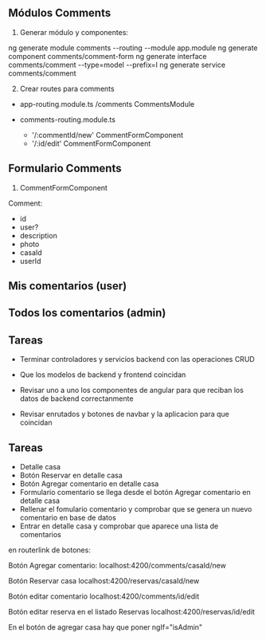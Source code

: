 ## Módulos Comments

1. Generar módulo y componentes:

ng generate module comments --routing --module app.module
ng generate component comments/comment-form
ng generate interface comments/comment --type=model --prefix=I
ng generate service comments/comment

2. Crear routes para comments
* app-routing.module.ts /comments CommentsModule
* comments-routing.module.ts
 
  * '/:commentId/new' CommentFormComponent
  * '/:id/edit' CommentFormComponent

## Formulario Comments

1. CommentFormComponent

 Comment:
* id
* user?
* description
* photo
* casaId
* userId

 


## Mis comentarios (user)

## Todos los comentarios (admin)


## Tareas

* Terminar controladores y servicios backend con las operaciones CRUD

* Que los modelos de backend y frontend coincidan

* Revisar uno a uno los componentes de angular para que reciban los datos de backend correctanmente

* Revisar enrutados y botones de navbar y la aplicacion para que coincidan

## Tareas

* Detalle casa 
* Botón Reservar en detalle casa
* Botón Agregar comentario en detalle casa
* Formulario comentario se llega desde el botón Agregar comentario en detalle casa
* Rellenar el fomulario comentario y comprobar que se genera un nuevo comentario en base de datos
* Entrar en detalle casa y comprobar que aparece una lista de comentarios

en routerlink de botones:

Botón Agregar comentario:
localhost:4200/comments/casaId/new

Botón Reservar casa
localhost:4200/reservas/casaId/new

Botón editar comentario
localhost:4200/comments/id/edit

Botón editar reserva en el listado Reservas
localhost:4200/reservas/id/edit

En el botón de agregar casa hay que poner ngIf="isAdmin"
